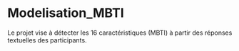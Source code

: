 # Modelisation_MBTI

Le projet vise à détecter les 16 caractéristiques (MBTI) à partir des réponses textuelles des participants.
